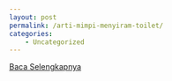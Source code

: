 ```yaml
---
layout: post
permalink: /arti-mimpi-menyiram-toilet/
categories:
    - Uncategorized
---
```


[Baca Selengkapnya](/01)